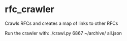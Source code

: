 rfc_crawler
===========

Crawls RFCs and creates a map of links to other RFCs

Run the crawler with:
./crawl.py 6867 ~/archive/ all.json


